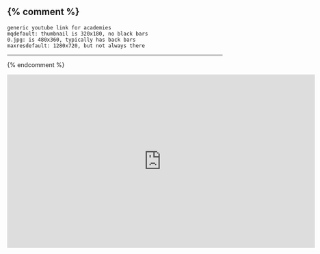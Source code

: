 {% comment %}
----------------------------------------------------
    generic youtube link for academies
    mqdefault: thumbnail is 320x180, no black bars
    0.jpg: is 480x360, typically has back bars
    maxresdefault: 1280x720, but not always there
----------------------------------------------------
{% endcomment %}

<!--
<a alt="{{ page.title }}" href="https://www.youtube.com/watch?v={{ page.youtubeid }}" {% if include.target.size > 0 %}target={{target}}{% endif %}><img src="https://img.youtube.com/vi/{{ page.youtubeid }}/mqdefault.jpg" style="border: 1px solid black;"/><br/>Watch on YouTube</a>
-->

<iframe width="720" height="405" src="http://www.youtube.com/embed/{{ page.youtubeid }}bh" frameborder="0" allowfullscreen></iframe>